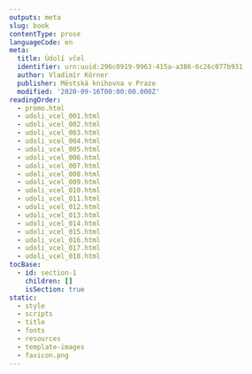 ```yaml
---
outputs: meta
slug: book
contentType: prose
languageCode: en
meta:
  title: Údolí včel
  identifier: urn:uuid:296c0919-9963-415a-a386-6c26c077b931
  author: Vladimír Körner
  publisher: Městská knihovna v Praze
  modified: '2020-09-16T00:00:00.000Z'
readingOrder:
  - promo.html
  - udoli_vcel_001.html
  - udoli_vcel_002.html
  - udoli_vcel_003.html
  - udoli_vcel_004.html
  - udoli_vcel_005.html
  - udoli_vcel_006.html
  - udoli_vcel_007.html
  - udoli_vcel_008.html
  - udoli_vcel_009.html
  - udoli_vcel_010.html
  - udoli_vcel_011.html
  - udoli_vcel_012.html
  - udoli_vcel_013.html
  - udoli_vcel_014.html
  - udoli_vcel_015.html
  - udoli_vcel_016.html
  - udoli_vcel_017.html
  - udoli_vcel_018.html
tocBase:
  - id: section-1
    children: []
    isSection: true
static:
  - style
  - scripts
  - title
  - fonts
  - resources
  - template-images
  - favicon.png
---
```

